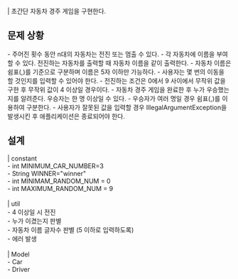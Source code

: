 | 초간단 자동차 경주 게임을 구현한다.
<br>
<h2>문제 상황</h2>
- 주어진 횟수 동안 n대의 자동차는 전진 또는 멈출 수 있다.
- 각 자동차에 이름을 부여할 수 있다. 전진하는 자동차를 출력할 때 자동차 이름을 같이 출력한다.
- 자동차 이름은 쉼표(,)를 기준으로 구분하며 이름은 5자 이하만 가능하다.
- 사용자는 몇 번의 이동을 할 것인지를 입력할 수 있어야 한다.
- 전진하는 조건은 0에서 9 사이에서 무작위 값을 구한 후 무작위 값이 4 이상일 경우이다.
- 자동차 경주 게임을 완료한 후 누가 우승했는지를 알려준다. 우승자는 한 명 이상일 수 있다.
- 우승자가 여러 명일 경우 쉼표(,)를 이용하여 구분한다.
- 사용자가 잘못된 값을 입력할 경우 IllegalArgumentException을 발생시킨 후 애플리케이션은 종료되어야 한다.


<h2>설계</h2>
| constant <br/>
- int MINIMUM_CAR_NUMBER=3<br/>
- String WINNER="winner"<br/>
- int MINIMAM_RANDOM_NUM = 0<br/>
- int MAXIMUM_RANDOM_NUM = 9<br/>

<br/>
| util <br/>
- 4 이상일 시 전진<br/>
- 누가 이겼는지 판별<br/>
- 자동차 이름 글자수 판별 (5 이하로 입력하도록)<br/>
- 에러 발생<br/>

  <br/>
| Model<br/>
- Car<br/>
- Driver<br/>
